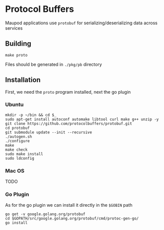 # Protocol Buffers

Maupod applications use `protobuf` for serializing/deserializing 
data across services

## Building

```
make proto
```

Files should be generated in `./pkg/pb` directory

## Installation

First, we need the `proto` program installed, next the go plugin

### Ubuntu

```
mkdir -p ~/bin && cd $_
sudo apt-get install autoconf automake libtool curl make g++ unzip -y
git clone https://github.com/protocolbuffers/protobuf.git
cd protobuf
git submodule update --init --recursive
./autogen.sh
./configure
make
make check
sudo make install
sudo ldconfig
```

### Mac OS

TODO

### Go Plugin

As for the go plugin we can install it directly in the `$GOBIN` path

```
go get -v google.golang.org/protobuf
cd $GOPATH/src/google.golang.org/protobuf/cmd/protoc-gen-go/
go install
```